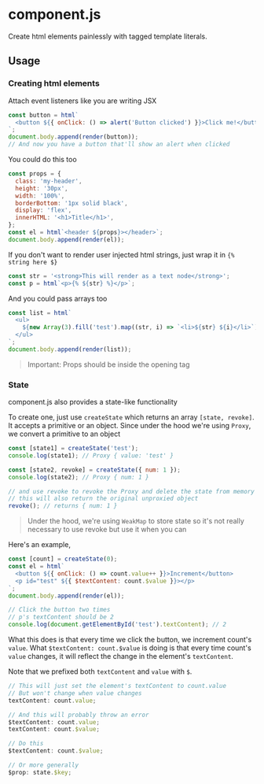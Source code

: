 # component.js

Create html elements painlessly with tagged template literals.

## Usage

### Creating html elements

Attach event listeners like you are writing JSX

```js
const button = html`
  <button ${{ onClick: () => alert('Button clicked') }}>Click me!</button>
`;
document.body.append(render(button));
// And now you have a button that'll show an alert when clicked
```

You could do this too

```js
const props = {
  class: 'my-header',
  height: '30px',
  width: '100%',
  borderBottom: '1px solid black',
  display: 'flex',
  innerHTML: '<h1>Title</h1>',
};
const el = html`<header ${props}></header>`;
document.body.append(render(el));
```

If you don't want to render user injected html strings, just wrap it in `{% string here $}`

```js
const str = '<strong>This will render as a text node</strong>';
const p = html`<p>{% ${str} %}</p>`;
```

And you could pass arrays too

```js
const list = html`
  <ul>
    ${new Array(3).fill('test').map((str, i) => `<li>${str} ${i}</li>`)}
  </ul>
`;
document.body.append(render(list));
```

> Important: Props should be inside the opening tag

### State

component.js also provides a state-like functionality

To create one, just use `createState` which returns an array `[state, revoke]`. It accepts a primitive or an object. Since under the hood we're using `Proxy`, we convert a primitive to an object

```js
const [state1] = createState('test');
console.log(state1); // Proxy { value: 'test' }

const [state2, revoke] = createState({ num: 1 });
console.log(state2); // Proxy { num: 1 }

// and use revoke to revoke the Proxy and delete the state from memory
// this will also return the original unproxied object
revoke(); // returns { num: 1 }
```

> Under the hood, we're using `WeakMap` to store state so it's not really necessary to use revoke but use it when you can

Here's an example,

```js
const [count] = createState(0);
const el = html`
  <button ${{ onClick: () => count.value++ }}>Increment</button>
  <p id="test" ${{ $textContent: count.$value }}></p>
`;
document.body.append(render(el));

// Click the button two times
// p's textContent should be 2
console.log(document.getElementById('test').textContent); // 2
```

What this does is that every time we click the button, we increment count's `value`. What `$textContent: count.$value` is doing is that every time count's `value` changes, it will reflect the change in the element's `textContent`.

Note that we prefixed both `textContent` and `value` with `$`.

```js
// This will just set the element's textContent to count.value
// But won't change when value changes
textContent: count.value;

// And this will probably throw an error
$textContent: count.value;
textContent: count.$value;

// Do this
$textContent: count.$value;

// Or more generally
$prop: state.$key;
```
